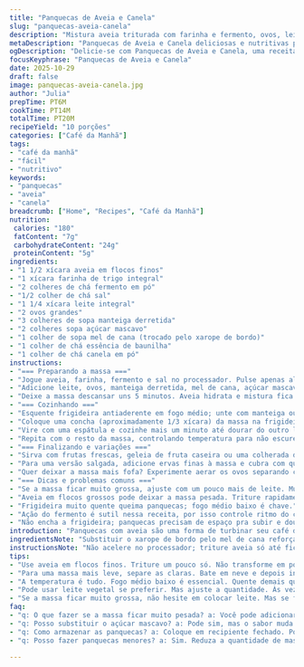 ```yaml
---
title: "Panquecas de Aveia e Canela"
slug: "panquecas-aveia-canela"
description: "Mistura aveia triturada com farinha e fermento, ovos, leite e manteiga derretida. Açúcar mascavo substitui parte do açúcar branco para sabor mais rico. Panquecas se formam com bordas firmes e bolhas no topo; viram rápido. Canela e essência de baunilha dão aroma. Textura fica macia com pedaços de aveia que dão crocância e sensação rústica. Ideal para café da manhã que sai do trivial, prática e versátil para variações e coberturas."
metaDescription: "Panquecas de Aveia e Canela deliciosas e nutritivas para um café da manhã diferente que equilibra sabor e saúde"
ogDescription: "Delicie-se com Panquecas de Aveia e Canela, uma receita rápida e cheia de sabor para o seu café da manhã"
focusKeyphrase: "Panquecas de Aveia e Canela"
date: 2025-10-29
draft: false
image: panquecas-aveia-canela.jpg
author: "Julia"
prepTime: PT6M
cookTime: PT14M
totalTime: PT20M
recipeYield: "10 porções"
categories: ["Café da Manhã"]
tags:
- "café da manhã"
- "fácil"
- "nutritivo"
keywords:
- "panquecas"
- "aveia"
- "canela"
breadcrumb: ["Home", "Recipes", "Café da Manhã"]
nutrition: 
 calories: "180"
 fatContent: "7g"
 carbohydrateContent: "24g"
 proteinContent: "5g"
ingredients:
- "1 1/2 xícara aveia em flocos finos"
- "1 xícara farinha de trigo integral"
- "2 colheres de chá fermento em pó"
- "1/2 colher de chá sal"
- "1 1/4 xícara leite integral"
- "2 ovos grandes"
- "3 colheres de sopa manteiga derretida"
- "2 colheres sopa açúcar mascavo"
- "1 colher de sopa mel de cana (trocado pelo xarope de bordo)"
- "1 colher de chá essência de baunilha"
- "1 colher de chá canela em pó"
instructions:
- "=== Preparando a massa ==="
- "Jogue aveia, farinha, fermento e sal no processador. Pulse apenas algumas vezes; aveia deve ficar triturada mas não virar pó. Pedaços maiores dão textura bacana."
- "Adicione leite, ovos, manteiga derretida, mel de cana, açúcar mascavo, baunilha e canela. Bata até incorporar, cerca de 20 segundos. Massa vai ficar um pouco grossa, com grumos."
- "Deixe a massa descansar uns 5 minutos. Aveia hidrata e mistura fica menos rebelde. Não pule esse passo, ajuda na maciez."
- "=== Cozinhando ==="
- "Esquente frigideira antiaderente em fogo médio; unte com manteiga ou óleo vegetal. Dependendo da panela, ajuste para fogo um pouco mais baixo para não queimar."
- "Coloque uma concha (aproximadamente 1/3 xícara) da massa na frigideira. Observe: quando formarem bolhinhas na superfície e as bordas começarem a firmar, pronto pra virar. Normalmente 1 minuto e meio."
- "Vire com uma espátula e cozinhe mais um minuto até dourar do outro lado. Textura deve ficar leve, mas com crocância nas bordas."
- "Repita com o resto da massa, controlando temperatura para não escurecer demais."
- "=== Finalizando e variações ==="
- "Sirva com frutas frescas, geleia de fruta caseira ou uma colherada de iogurte natural. Se quiser algo mais doce deixe o mel pra regar por cima."
- "Para uma versão salgada, adicione ervas finas à massa e cubra com queijo minas ralado e tomate picado."
- "Quer deixar a massa mais fofa? Experimente aerar os ovos separando claras e batendo em neve antes de incorporar na massa, fica excelente mas leva mais tempo."
- "=== Dicas e problemas comuns ==="
- "Se a massa ficar muito grossa, ajuste com um pouco mais de leite. Muito líquida pode causar panquecas finas e quebradiças."
- "Aveia em flocos grossos pode deixar a massa pesada. Triture rapidamente, mas não exagere."
- "Frigideira muito quente queima panquecas; fogo médio baixo é chave."
- "Ação do fermento é sutil nessa receita, por isso controle ritmo do cozimento pelo visual: bolhas e bordas levemente firmes."
- "Não encha a frigideira; panquecas precisam de espaço pra subir e dourar uniformemente."
introduction: "Panquecas com aveia são uma forma de turbinar seu café da manhã, trazendo textura, sabor e aquela sensação de acolhimento. Aprendi que o segredo está ali, no processo simples, mas cheio de detalhes: textura da aveia, controle do fogo, pirraça com o tempo de descanso para garantir maciez. Troquei xarope de bordo por mel de cana, que resgata clima do Brasil, e açúcar refinado por mascavo para dar um toque sem exagero. Canela e baunilha deixam o ambiente perfumado enquanto você cozinha — o cheiro já antecipa o sabor. Essa receita funciona tanto para os dias corridos quanto para aqueles que você quer parar e comemorar o café. E o melhor: fácil, prática, com pele crocante e dentro macio, sem frescura. Cozinhar também é sentir, e esse ritual tem muito de abraço na cozinha."
ingredientsNote: "Substituir o xarope de bordo pelo mel de cana reforça o sabor brasileiro e o açúcar mascavo traz um caramelo sutil, mais complexo que o açúcar refinado. A farinha integral deixa as panquecas mais nutritivas e com mordida mais firme, mas dá pra fechar com farinha branca comum se quiser mais leveza. Uso leite integral para dar gordura e sabor, mas leite vegetal pode funcionar com pequenos ajustes na textura. A manteiga derretida na mistura garante aroma e umidade, então não dispense. Aveia em flocos deve ser triturada levemente, a textura pesada da aveia inteira pode deixar panquecas densas demais, e ficar preso na garganta. Canela e baunilha são ingredientes que só somam; use generosamente para realçar o cheiro e o sabor. Pra quem não tem processador, uma boa mistura vigorosa com fouet resolve, só perde um pouco em textura. Se preferir versão vegana, substitua ovos por mistura de linhaça com água, mas aí a textura muda bastante."
instructionsNote: "Não acelere no processador; triture aveia só até ficar quase em pó, com pedaços visíveis para sensação de rusticidade. Misture o restante dos ingredientes em velocidade média, não precisa bater demais para evitar glúten excessivo que endurece as panquecas. Repousar a massa é fundamental para hidratar a aveia e evitar que fique arenosa na boca. Na hora de cozinhar, frigideira sempre quente, mas não fervendo; ponha um pouco de manteiga para não grudar e não queimar. A massa deve borbulhar na superfície antes de virar — são as bolhas que indicam que a estrutura está firme por baixo. Ao virar, o som do chiar da frigideira ajuda a saber que temperatura está certa. Com o tempo, você vai reconhecer o ponto pelo cheiro que muda, cor dourada nas bordas e facilidade para soltar da frigideira. Não amontoe as panquecas na frigideira para que o calor distribua bem e fique esponjosa. Se perceber que a massa ficou muito grossa após descanso, junte um pouco de leite para ajustar."
tips:
- "Use aveia em flocos finos. Triture um pouco só. Não transforme em pó. Assim, a textura vai ficar mais interessante. E não esquece que pedacinhos ajudam muito."
- "Para uma massa mais leve, separe as claras. Bate em neve e depois incorpore. Bom pra aerar, mas dá trabalho. Vale a pena pelo resultado leve."
- "A temperatura é tudo. Fogo médio baixo é essencial. Quente demais queima. Frigideira deve estar quente e evitar grudar. Testa pinga de água, se borbulhar, tá no ponto."
- "Pode usar leite vegetal se preferir. Mas ajuste a quantidade. Às vezes precisa de mais líquido. O ideal é ir acrescentando aos poucos e ver a consistência."
- "Se a massa ficar muito grossa, não hesite em colocar leite. Mas se ficar muito líquida, pode resultar em panquecas finas. Tente equilibrar, misturando devagar."
faq:
- "q: O que fazer se a massa ficar muito pesada? a: Você pode adicionar mais leite. Mas se não resolver, considera triturar mais a aveia ou usar flocos finos."
- "q: Posso substituir o açúcar mascavo? a: Pode sim, mas o sabor muda. Açúcar comum faz panquecas mais doces, menos profundas. Use na sua escolha."
- "q: Como armazenar as panquecas? a: Coloque em recipiente fechado. Pode durar na geladeira um ou dois dias. Se quiser, congela. Mas preste atenção na textura."
- "q: Posso fazer panquecas menores? a: Sim. Reduza a quantidade de massa por panqueca. Elas vão cozinhar mais rapidamente, então fica de olho no tempo."

---
```

